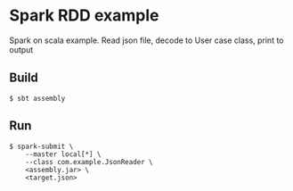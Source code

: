 # Spark RDD example

Spark on scala example.
Read json file, decode to User case class, print to output
 
## Build 

```shell
$ sbt assembly
```

## Run

```shell
$ spark-submit \
    --master local[*] \
    --class com.example.JsonReader \
    <assembly.jar> \
    <target.json>
```
